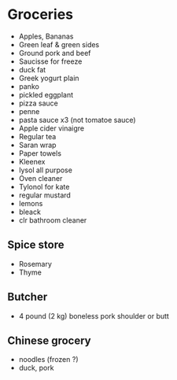 # Groceries

- Apples, Bananas
- Green leaf & green sides
- Ground pork and beef
- Saucisse for freeze
- duck fat
- Greek yogurt plain
- panko
- pickled eggplant
- pizza sauce
- penne
- pasta sauce x3 (not tomatoe sauce)
- Apple cider vinaigre
- Regular tea
- Saran wrap
- Paper towels
- Kleenex
- lysol all purpose
- Oven cleaner
- Tylonol for kate
- regular mustard
- lemons
- bleack
- clr bathroom cleaner


## Spice store

- Rosemary
- Thyme

## Butcher

- 4 pound (2 kg) boneless pork shoulder or butt

## Chinese grocery

- noodles (frozen ?)
- duck, pork
